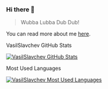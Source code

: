 <!--
**VasilSlavchev/vasilslavchev** is a ✨ _special_ ✨ repository because its `README.md` (this file) appears on your GitHub profile.
Here are some ideas to get you started:
- 🔭 I’m currently working on ...
- 🌱 I’m currently learning ...
- 👯 I’m looking to collaborate on ...
- 🤔 I’m looking for help with ...
- 💬 Ask me about ...
- 📫 How to reach me: ...
- 😄 Pronouns: ...
- ⚡ Fun fact: ...
-->
### Hi there 👋

<div class="position-relative">
    <div class="Box mt-4">
        <div class="Box-body p-4">
            <blockquote>
            <p>Wubba Lubba Dub Dub!</p>
            </blockquote>
            <div class="d-flex flex-justify-between">
                <div class="text-mono text-small mb-3 text-bold flex-auto min-width-0">
                    <p>You can read more <span class="color-text-tertiary"> about me </span>
                        <a href="https://VasilSlavchev.info" class="no-underline Link--primary">here</a>.
                    <p>
                </div>
            </div>
            <article class="markdown-body entry-content container-lg f5" itemprop="text">
                <div class="pinned-item-list-item-content">
                    <p class="pinned-item-desc color-text-secondary text-small d-block mt-2 mb-3">
                        VasilSlavchev GitHub Stats
                    </p>
                    <p class="mb-0 f6 color-text-secondary">
                        <a href="/VasilSlavchev/projects/stargazers" class="pinned-item-meta Link--muted ">
                            <img src="https://github-readme-stats.vercel.app/api?username=VasilSlavchev&amp;show_icons=true" alt="VasilSlavchev GitHub Stats">
                        </a>
                    </p>
                </div>
                <div class="pinned-item-list-item-content">
                    <p class="pinned-item-desc color-text-secondary text-small d-block mt-2 mb-3">
                        Most Used Languages
                    </p>
                    <p class="mb-0 f6 color-text-secondary">
                        <a href="/VasilSlavchev/projects/stargazers" class="pinned-item-meta Link--muted ">
                            <img src="https://github-readme-stats.vercel.app/api/top-langs/?username=VasilSlavchev&amp;layout=compact" alt="VasilSlavchev Most Used Languages">
                        </a>
                    </p>
                </div>
            </article>
        </div>
    </div>
</div>
